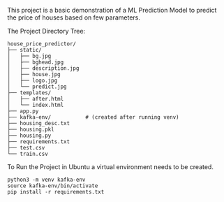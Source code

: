 This project is a basic demonstration of a ML Prediction Model 
to predict the price of houses based on few parameters.

The Project Directory Tree:

```
house_price_predictor/
├── static/
│   ├── bg.jpg
│   ├── bghead.jpg
│   ├── description.jpg
│   ├── house.jpg
│   ├── logo.jpg
│   └── predict.jpg
├── templates/
│   ├── after.html
│   └── index.html
├── app.py
├── kafka-env/           # (created after running venv)
├── housing_desc.txt
├── housing.pkl
├── housing.py
├── requirements.txt
├── test.csv
└── train.csv
```

To Run the Project in Ubuntu a virtual environment needs to be created.

```
python3 -m venv kafka-env
source kafka-env/bin/activate
pip install -r requirements.txt
```
